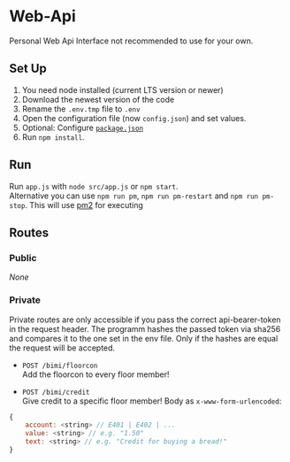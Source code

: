 # Web-Api
Personal Web Api Interface not recommended to use for your own.

## Set Up
1. You need node installed (current LTS version or newer)
2. Download the newest version of the code
3. Rename the ```.env.tmp``` file to ```.env```
4. Open the configuration file (now ```config.json```) and set values. 
5. Optional: Configure [`package.json`](https://github.com/EliasSchaut/Web-Api/blob/main/package.json)
6. Run `npm install`.

## Run
Run `app.js` with `node src/app.js` or `npm start`. \
Alternative you can use `npm run pm`, `npm run pm-restart` and `npm run pm-stop`.
This will use [pm2](https://www.npmjs.com/package/pm2) for executing

## Routes

### Public
*None*

### Private
Private routes are only accessible if you pass the correct api-bearer-token in the request header.
The programm hashes the passed token via sha256 and compares it to the one set in the env file.
Only if the hashes are equal the request will be accepted.

* `POST /bimi/floorcon` \
Add the floorcon to every floor member!

* `POST /bimi/credit` \
Give credit to a specific floor member!
  Body as `x-www-form-urlencoded`:
```js
{
    account: <string> // E401 | E402 | ...
    value: <string> // e.g. "1.50"
    text: <string> // e.g. "Credit for buying a bread!"
}
```